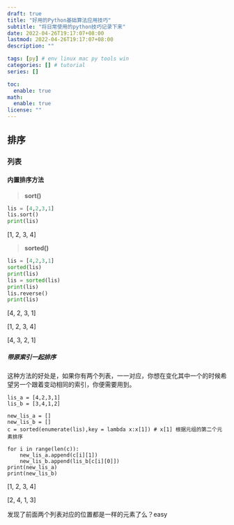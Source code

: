 ```yaml
---
draft: true
title: "好用的Python基础算法应用技巧"
subtitle: "将日常使用的python技巧记录下来"
date: 2022-04-26T19:17:07+08:00
lastmod: 2022-04-26T19:17:07+08:00
description: ""

tags: [py] # env linux mac py tools win
categories: [] # tutorial
series: []

toc:
  enable: true
math:
  enable: true
license: ""
---
```


## 排序

### 列表

#### 内置排序方法

> **sort()**

```python
lis = [4,2,3,1]
lis.sort()
print(lis)
```

[1, 2, 3, 4]

> **sorted()**

```python
lis = [4,2,3,1]
sorted(lis)
print(lis)
lis = sorted(lis)
print(lis)
lis.reverse()
print(lis)
```

[4, 2, 3, 1]

[1, 2, 3, 4]

[4, 3, 2, 1]

##### 带原索引一起排序

这种方法的好处是，如果你有两个列表，一一对应，你想在变化其中一个的时候希望另一个跟着变动相同的索引，你便需要用到。

```pyt
lis_a = [4,2,3,1]
lis_b = [3,4,1,2]

new_lis_a = []
new_lis_b = []
c = sorted(enumerate(lis),key = lambda x:x[1]) # x[1] 根据元组的第二个元素排序

for i in range(len(c)):
    new_lis_a.append(c[i][1])
    new_lis_b.append(lis_b[c[i][0]]) 
print(new_lis_a)
print(new_lis_b)
```

[1, 2, 3, 4]

[2, 4, 1, 3]

发现了前面两个列表对应的位置都是一样的元素了么？easy 
